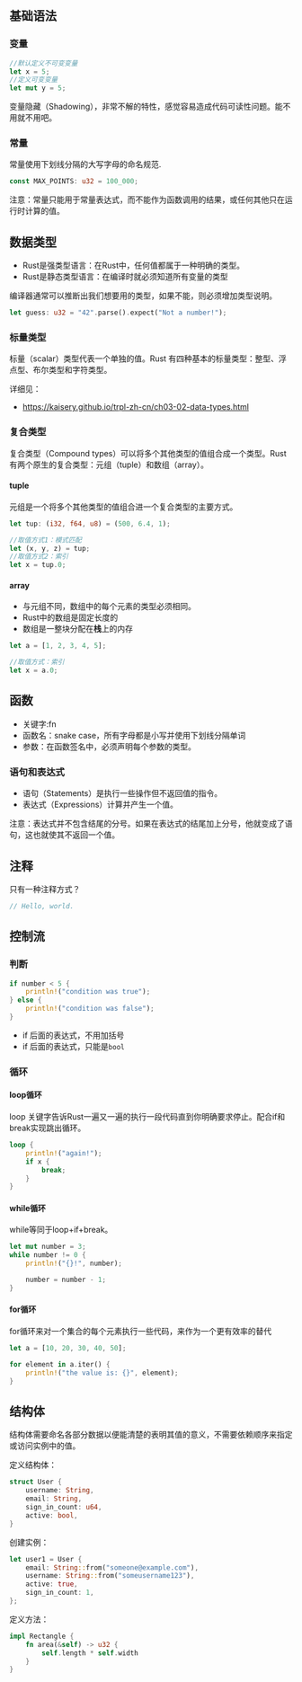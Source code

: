 ## 基础语法

### 变量

```rust
//默认定义不可变变量
let x = 5;
//定义可变变量
let mut y = 5;
```

变量隐藏（Shadowing），非常不解的特性，感觉容易造成代码可读性问题。能不用就不用吧。

### 常量

常量使用下划线分隔的大写字母的命名规范.

```rust
const MAX_POINTS: u32 = 100_000;
```

注意：常量只能用于常量表达式，而不能作为函数调用的结果，或任何其他只在运行时计算的值。

## 数据类型

- Rust是强类型语言：在Rust中，任何值都属于一种明确的类型。
- Rust是静态类型语言：在编译时就必须知道所有变量的类型

编译器通常可以推断出我们想要用的类型，如果不能，则必须增加类型说明。

```rust
let guess: u32 = "42".parse().expect("Not a number!");
```

### 标量类型

标量（scalar）类型代表一个单独的值。Rust 有四种基本的标量类型：整型、浮点型、布尔类型和字符类型。

详细见：

- https://kaisery.github.io/trpl-zh-cn/ch03-02-data-types.html

### 复合类型

复合类型（Compound types）可以将多个其他类型的值组合成一个类型。Rust 有两个原生的复合类型：元组（tuple）和数组（array）。

#### tuple

元组是一个将多个其他类型的值组合进一个复合类型的主要方式。

```rust
let tup: (i32, f64, u8) = (500, 6.4, 1);

//取值方式1：模式匹配
let (x, y, z) = tup;
//取值方式2：索引
let x = tup.0;
```

#### array

- 与元组不同，数组中的每个元素的类型必须相同。
- Rust中的数组是固定长度的
- 数组是一整块分配在**栈**上的内存

```rust
let a = [1, 2, 3, 4, 5];

//取值方式：索引
let x = a.0;
```

## 函数

- 关键字:fn
- 函数名：snake case，所有字母都是小写并使用下划线分隔单词
- 参数：在函数签名中，必须声明每个参数的类型。

### 语句和表达式

- 语句（Statements）是执行一些操作但不返回值的指令。
- 表达式（Expressions）计算并产生一个值。

注意：表达式并不包含结尾的分号。如果在表达式的结尾加上分号，他就变成了语句，这也就使其不返回一个值。

## 注释

只有一种注释方式？

```rust
// Hello, world.
```

## 控制流

### 判断

```rust
if number < 5 {
    println!("condition was true");
} else {
    println!("condition was false");
}
```

- if 后面的表达式，不用加括号
- if 后面的表达式，只能是`bool`

### 循环

#### loop循环

loop 关键字告诉Rust一遍又一遍的执行一段代码直到你明确要求停止。配合if和break实现跳出循环。

```rust
loop {
    println!("again!");
    if x {
        break;
    }
}
```

#### while循环

while等同于loop+if+break。

```rust
let mut number = 3;
while number != 0 {
    println!("{}!", number);

    number = number - 1;
}
```

#### for循环

for循环来对一个集合的每个元素执行一些代码，来作为一个更有效率的替代

```rust
let a = [10, 20, 30, 40, 50];

for element in a.iter() {
    println!("the value is: {}", element);
}
```

## 结构体

结构体需要命名各部分数据以便能清楚的表明其值的意义，不需要依赖顺序来指定或访问实例中的值。

定义结构体：

```rust
struct User {
    username: String,
    email: String,
    sign_in_count: u64,
    active: bool,
}
```

创建实例：

```rust
let user1 = User {
    email: String::from("someone@example.com"),
    username: String::from("someusername123"),
    active: true,
    sign_in_count: 1,
};
```

定义方法：

```rust
impl Rectangle {
    fn area(&self) -> u32 {
        self.length * self.width
    }
}
```









